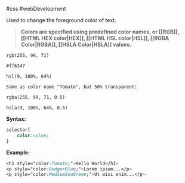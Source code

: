 #css #webDevelopment 

Used to change the foreground color of text.

>**Colors are specified using predefined color names, or [[RGB]], [[HTML HEX color|HEX]], [[HTML HSL color|HSL]], [[RGBA Color|RGBA]], [[HSLA Color|HSLA]] values.**
```
rgb(255, 99, 71)

#ff6347

hsl(9, 100%, 64%)

Same as color name "Tomato", but 50% transparent:

rgba(255, 99, 71, 0.5)

hsla(9, 100%, 64%, 0.5)
```

**Syntax:**
```css
selector{
	color:value;
}
```

**Example:**
```css
<h1 style="color:Tomato;">Hello World</h1>  
<p style="color:DodgerBlue;">Lorem ipsum...</p>  
<p style="color:MediumSeaGreen;">Ut wisi enim...</p>
```

